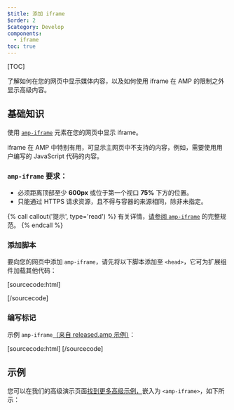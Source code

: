 ```yaml
---
$title: 添加 iframe
$order: 2
$category: Develop 
components:
  - iframe
toc: true
---
```

[TOC]

了解如何在您的网页中显示媒体内容，以及如何使用 iframe 在 AMP 的限制之外显示高级内容。

## 基础知识

使用 [`amp-iframe`](/zh_cn/docs/reference/components/amp-iframe.html) 元素在您的网页中显示 iframe。

iframe 在 AMP 中特别有用，可显示主网页中不支持的内容，例如，需要使用用户编写的 JavaScript 代码的内容。

### `amp-iframe` 要求：

* 必须距离顶部至少 **600px** 或位于第一个视口 **75%** 下方的位置。
* 只能通过 HTTPS 请求资源，且不得与容器的来源相同，除非未指定。

{% call callout('提示', type='read') %}
有关详情，[请参阅 <code>amp-iframe</code>](/zh_cn/docs/reference/components/amp-iframe.html)
的完整规范。
{% endcall %}

### 添加脚本

要向您的网页中添加 `amp-iframe`，请先将以下脚本添加至 `<head>`，它可为扩展组件加载其他代码：

[sourcecode:html]
<script async custom-element="amp-iframe"
    src="https://cdn.ampproject.org/v0/amp-iframe-0.1.js"></script>
[/sourcecode]

### 编写标记

示例 `amp-iframe`[（来自 released.amp 示例）](https://github.com/ampproject/amphtml/blob/master/examples/released.amp.html)：

[sourcecode:html]
<amp-iframe width=300 height=300
    sandbox="allow-scripts allow-same-origin allow-popups allow-popups-to-escape-sandbox"
    layout="responsive"
    frameborder="0"
    src="https://www.google.com/maps/embed/v1/place?key=AIzaSyDG9YXIhKBhqclZizcSzJ0ROiE0qgVfwzI&q=Alameda,%20CA">
</amp-iframe>
[/sourcecode]

## 示例

您可以在我们的高级演示页面[找到更多高级示例，](https://ampbyexample.com/components/amp-iframe/)嵌入为 `<amp-iframe>`，如下所示：

<amp-iframe width=300 height=300
    sandbox="allow-scripts allow-same-origin"
    layout="responsive"
    frameborder="0"
    src="https://ampbyexample.com/components/amp-iframe/embed">
</amp-iframe>

